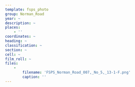 ```yaml
---
template: fsps_photo
group: Norman_Road
year: ~
description: ~
places:
    - ''
coordinates: ~
heading: ~
classification: ~
section: ~
cell: ~
film_roll: ~
files:
    -
        filename: 'FSPS_Norman_Road_007,_No_5,_13-1-F.png'
        caption: ''
---
```

